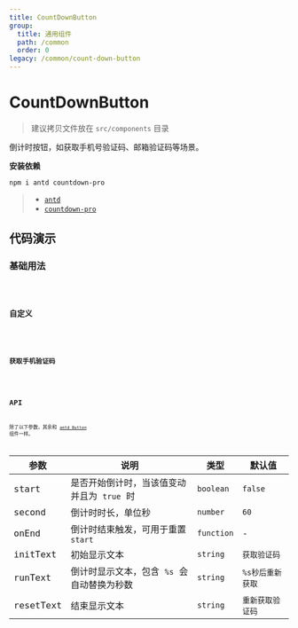 ```yaml
---
title: CountDownButton
group:
  title: 通用组件
  path: /common
  order: 0
legacy: /common/count-down-button
---
```


# CountDownButton

> 建议拷贝文件放在 `src/components` 目录

倒计时按钮，如获取手机号验证码、邮箱验证码等场景。

**安装依赖**

```
npm i antd countdown-pro
```

> - [`antd`](https://ant.design/components/popover-cn/)
> - [`countdown-pro`](https://www.npmjs.com/package/countdown-pro)

## 代码演示

### 基础用法

<code src="./demo/Demo1.jsx" />

### 自定义

<code src="./demo/Demo2.jsx" />

### 获取手机验证码

<code src="./demo/Demo3.jsx" />

## API

除了以下参数，其余和 [`antd Button`](https://ant.design/components/button-cn/) 组件一样。

参数 | 说明 | 类型 | 默认值 |
------------- | ------------- | ------------- | ------------- |
start  | 是否开始倒计时，当该值变动并且为 `true` 时 | `boolean` | `false` |
second  | 倒计时时长，单位秒 | `number` | `60` |
onEnd | 倒计时结束触发，可用于重置 `start` | `function` | - |
initText  | 初始显示文本 | `string` | `获取验证码` |
runText  | 倒计时显示文本，包含 `%s` 会自动替换为秒数 | `string` | `%s秒后重新获取` |
resetText  | 结束显示文本 | `string` | `重新获取验证码` |